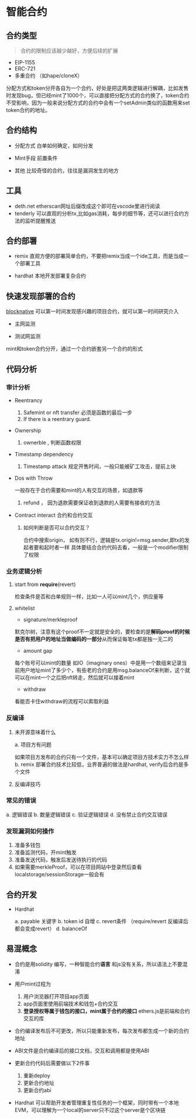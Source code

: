 # 智能合约


## 合约类型

> 合约的限制应该越少越好，方便后续的扩展
- EIP-1155
- ERC-721
- 多重合约 （如hape/cloneX）

分配方式和token分开各自为一个合约，好处是把这两类逻辑进行解耦，比如发售时发现bug，但已经mint了1000个，可以直接把分配方式的合约换了，token合约不受影响，因为一般来说分配方式的合约中会有一个setAdmin类似的函数用来set token合约的地址。

## 合约结构

- 分配方式 
白单如何确定，如何分发 

- Mint手段
前置条件

- 其他
比较奇怪的合约，往往是漏洞发生的地方

## 工具

- deth.net etherscan网址后缀改成这个即可在vscode里进行阅读
- tenderly 可以直观的分析tx,比如gas消耗，每步的细节等，还可以进行合约方法的监听提醒推送

## 合约部署

- remix 直观方便的部署简单合约，不要把remix当成一个ide工具，而是当成一个部署工具
 
- hardhat 本地开发部署复杂合约

## 快速发现部署的合约
[blocknative](https://explorer.blocknative.com/)
可以第一时间发现感兴趣的项目合约，就可以第一时间研究介入

- 主网监测

- 测试网监测

mint和token合约分开，通过一个合约嵌套另一个合约的形式 

## 代码分析

### 审计分析
- Reentrancy
    1. Safemint or nft transfer 必须是函数的最后一步
    2. If there is a reentrary guard.

- Ownership
    1. ownerble , 判断函数权限

- Timestamp dependency
    1. Timestamp attack
      规定开售时间，一般只能被矿工攻击，提前上块
       
- Dos with Throw 

    一般存在于合约需要和mint的人有交互的场景，如退款等
    1. refund ， 因为退款需要保证收到退款的人需要有接收的方法

- Contract interact
    合约和合约交互
    
    1. 如何判断是否可以合约交互？
       
       合约中搜索origin， 如有则不行，逻辑是tx.origin!=msg.sender,即tx的发起者要和起时者一样
       具体要结合合约代码去看，一般是一个modifier限制了权限

### 业务逻辑分析 

1. start from **require**(revert)

    检查条件是否和白单规则一样，比如一人可以mint几个，供应量等

2. whitelist

    - signature/merkleproof 

    默克尔树，注意有这个proof不一定就是安全的，要检查的是**解码proof的时候是否有把用户的地址当做编码的一部分**从而保证每笔tx都是独一无二的

    - amount gap

    每个账号可以mint的数量
    如IO（imaginary ones）中是用一个数组来记录当前用户地址mint了多少个，有些老的合约是用msg.balanceOf来判断，这个就可以在mint一个之后把nft转走，然后就可以接着mint

    - withdraw

     看能否卡住withdraw的流程可以索取利益

### 反编译

1. 未开源意味着什么

    a. 项目方有问题
     
      如果项目方发布的合约只有一个文件，基本可以确定项目方技术实力不怎么样
    b. remix 部署合约技术比较低，业界普遍的做法是hardhat, verify后合约是多个文件

2. 反编译技巧

### 常见的错误

a. 逻辑错误
b. 数量逻辑错误
c. 验证逻辑错误
d. 没有禁止合约交互错误

### 发现漏洞如何操作

1. 准备多钱包
2. 准备监测代码，开mint触发
3. 准备发送代码，触发后发送待执行的代码
4. 如果需要merkleProof，可以在项目网站中登录然后查看localstorage/sessionStorage一般会有


## 合约开发

- Hardhat 

    a. payable 关键字
    b. token id 自增
    c. revert条件 （require/revert 反编译后都会变成revert）
    d. balanceOf







## 易混概念

- 合约是用solidity 编写，一种智能合约**语言** 和js没有关系，所以语法上不要混淆

- 用户mint过程为

    1. 用户浏览器打开项目app页面
    2. app页面里使用前端技术和钱包+合约交互
    3. **登录授权等属于钱包的接口，mint属于合约的接口** ethers.js是前端和合约交互的库

- 合约编译发布后不可更改，所以只能重新发布，每次发布都生成一个新的合约地址

- ABI文件是合约编译后的接口文档，交互和调用都是使用ABI

- 更新合约代码后需要做以下2件事

    1. 重新deploy
    2. 更新合约地址
    3. 更新合约abi

 - Hardhat   可以帮助开发者管理重复性任务的一个框架，同时带有一个本地EVM，可以理解为一个local的server只不过这个server是个区块链

